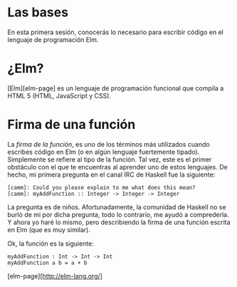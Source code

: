 # Las bases

En esta primera sesión, conocerás lo necesario para escribir código en el lenguaje
de programación Elm.

# ¿Elm?
[Elm][elm-page] es un lenguaje de programación funcional que compila a HTML 5
(HTML, JavaScript y CSS).

# Firma de una función
La *firma de la función*, es uno de los términos más utilizados cuando escribes
código en Elm (o en algún lenguaje fuertemente tipado). Simplemente se refiere
al tipo de la función. Tal vez, este es el primer obstáculo con el que te encuentras
al aprender uno de estos lenguajes. De hecho, mi primera pregunta en el canal IRC
de Haskell fue la siguiente:

```
[camm]: Could you please explain to me what does this mean?
[camm]: myAddFunction :: Integer -> Integer -> Integer
```

La pregunta es de niños. Afortunadamente, la comunidad de Haskell no se burló
de mi por dicha pregunta, todo lo contrario, me ayudó a comprederla. Y ahora yo haré lo mismo,
pero describiendo la firma de una función escrita en Elm (que es muy similar).


Ok, la función es la siguiente:

```
myAddFunction : Int -> Int -> Int
myAddFunction a b = a + b
```


[elm-page][http://elm-lang.org/]

